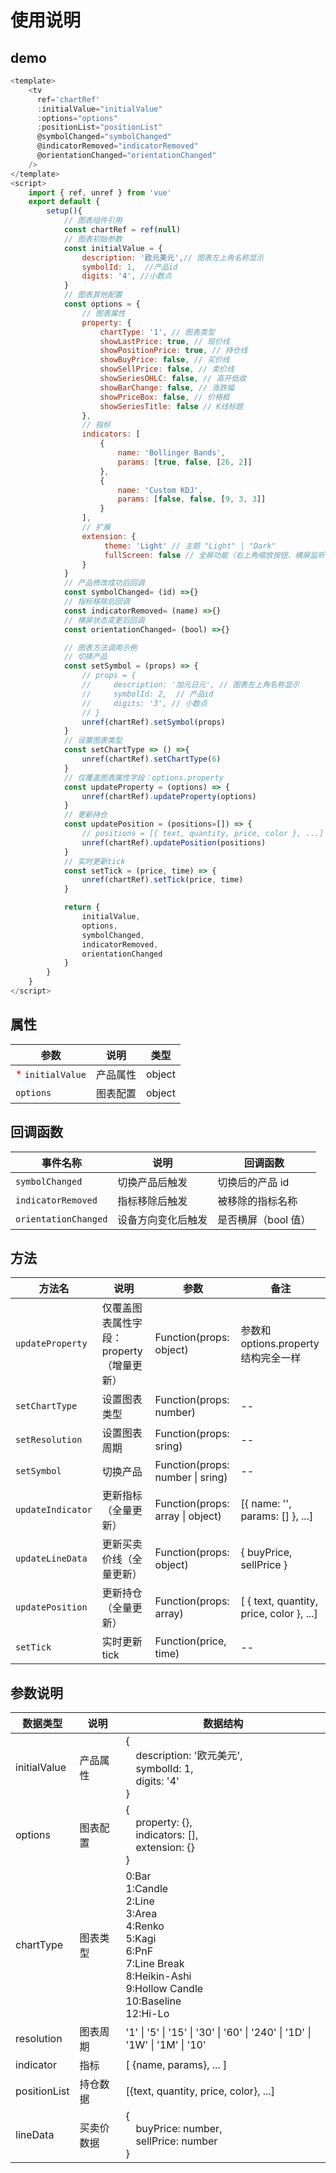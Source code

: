 # 使用说明

## demo

```javascript
<template>
    <tv
      ref='chartRef'
      :initialValue="initialValue"
      :options="options"
      :positionList="positionList"
      @symbolChanged="symbolChanged"
      @indicatorRemoved="indicatorRemoved"
      @orientationChanged="orientationChanged"
    />
</template>
<script>
    import { ref, unref } from 'vue'
    export default {
        setup(){
            // 图表组件引用
            const chartRef = ref(null)
            // 图表初始参数
            const initialValue = {
                description: '欧元美元',// 图表左上角名称显示
                symbolId: 1,  //产品id
                digits: '4', //小数点
            }
            // 图表其他配置
            const options = {
                // 图表属性
                property: {
                    chartType: '1', // 图表类型
                    showLastPrice: true, // 现价线
                    showPositionPrice: true, // 持仓线
                    showBuyPrice: false, // 买价线
                    showSellPrice: false, // 卖价线
                    showSeriesOHLC: false, // 高开低收
                    showBarChange: false, // 涨跌幅
                    showPriceBox: false, // 价格框
                    showSeriesTitle: false // K线标题
                },
                // 指标
                indicators: [
                    {
                        name: 'Bollinger Bands',
                        params: [true, false, [26, 2]]
                    },
                    {
                        name: 'Custom KDJ',
                        params: [false, false, [9, 3, 3]]
                    }
                ],
                // 扩展
                extension: {
                     theme: 'Light' // 主题 "Light" | "Dark"
                     fullScreen: false // 全屏功能（右上角缩放按钮、横屏监听等）
                }
            }
            // 产品修改成功后回调
            const symbolChanged= (id) =>{}
            // 指标移除后回调
            const indicatorRemoved= (name) =>{}
            // 横屏状态变更后回调
            const orientationChanged= (bool) =>{}

            // 图表方法调用示例
            // 切换产品
            const setSymbol = (props) => {
                // props = {
                //     description: '加元日元', // 图表左上角名称显示
                //     symbolId: 2,  // 产品id
                //     digits: '3', // 小数点
                // }
                unref(chartRef).setSymbol(props)
            }
            // 设置图表类型
            const setChartType => () =>{
                unref(chartRef).setChartType(6)
            }
            // 仅覆盖图表属性字段：options.property
            const updateProperty = (options) => {
                unref(chartRef).updateProperty(options)
            }
            // 更新持仓
            const updatePosition = (positions=[]) => {
                // positions = [{ text, quantity, price, color }, ...]
                unref(chartRef).updatePosition(positions)
            }
            // 实时更新tick
            const setTick = (price, time) => {
                unref(chartRef).setTick(price, time)
            }

            return {
                initialValue,
                options,
                symbolChanged,
                indicatorRemoved,
                orientationChanged
            }
        }
    }
</script>
```

## 属性

| 参数                                        | 说明     | 类型   |
| ------------------------------------------- | -------- | ------ |
| <font color='red'> \* </font>`initialValue` | 产品属性 | object |
| `options`                                   | 图表配置 | object |

## 回调函数

| 事件名称             | 说明               | 回调函数            |
| -------------------- | ------------------ | ------------------- |
| `symbolChanged`      | 切换产品后触发     | 切换后的产品 id     |
| `indicatorRemoved`   | 指标移除后触发     | 被移除的指标名称    |
| `orientationChanged` | 设备方向变化后触发 | 是否横屏（bool 值） |

## 方法

| 方法名            | 说明                                     | 参数                             | 备注                                     |
| ----------------- | ---------------------------------------- | -------------------------------- | ---------------------------------------- |
| `updateProperty`  | 仅覆盖图表属性字段：property（增量更新） | Function(props: object)          | 参数和 options.property 结构完全一样     |
| `setChartType`    | 设置图表类型                             | Function(props: number)          | --                                       |
| `setResolution`   | 设置图表周期                             | Function(props: sring)           | --                                       |
| `setSymbol`       | 切换产品                                 | Function(props: number \| sring) | --                                       |
| `updateIndicator` | 更新指标（全量更新）                     | Function(props: array \| object) | [{ name: '', params: [] }, ...]          |
| `updateLineData`  | 更新买卖价线（全量更新）                 | Function(props: object)          | { buyPrice, sellPrice }                  |
| `updatePosition`  | 更新持仓 （全量更新）                    | Function(props: array)           | [ { text, quantity, price, color }, ...] |
| `setTick`         | 实时更新 tick                            | Function(price, time)            | --                                       |

## 参数说明

| 数据类型     | 说明       | 数据结构                                                                                                                                                      |
| ------------ | ---------- | ------------------------------------------------------------------------------------------------------------------------------------------------------------- |
| initialValue | 产品属性   | {<br> &emsp;description: '欧元美元',<br>&emsp;symbolId: 1,<br>&emsp;digits: '4'<br>}                   |
| options      | 图表配置   | {<br>&emsp;property: {}, <br>&emsp;indicators: [],<br>&emsp;extension: {}<br>}                                                                                |
| chartType    | 图表类型   | 0:Bar <br>1:Candle <br>2:Line <br>3:Area <br>4:Renko <br>5:Kagi <br>6:PnF <br>7:Line Break <br>8:Heikin-Ashi <br>9:Hollow Candle <br>10:Baseline <br>12:Hi-Lo |
| resolution   | 图表周期   | '1' \| '5' \| '15' \| '30' \| '60' \| '240' \| '1D' \| '1W' \| '1M' \| '10'                                                                                   |
| indicator    | 指标       | [ {name, params}, ... ]                                                                                                                                       |
| positionList | 持仓数据   | [{text, quantity, price, color}, ...]                                                                                                                         |
| lineData     | 买卖价数据 | { <br> &emsp;buyPrice: number, <br> &emsp;sellPrice: number<br>}                                                                                              |
